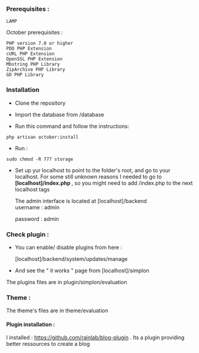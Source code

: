 ### Prerequisites : 

    LAMP
    
October prerequisites : 

    PHP version 7.0 or higher
    PDO PHP Extension
    cURL PHP Extension
    OpenSSL PHP Extension
    Mbstring PHP Library
    ZipArchive PHP Library
    GD PHP Library


### Installation

- Clone the repository 

- Import the database from /database

- Run this command and follow the instructions:

```shell
php artisan october:install
```
- Run : 
```shell
sudo chmod -R 777 storage
```
- Set up yur localhost to point to the folder's root, and go to your localhost. For some still unknown reasons I needed to go to <b> [localhost]/index.php </b>, so you might need to add /index.php to the next localhost tags
  
  The  admin interface is located at [localhost]/backend 
  <br>
  username : admin 
  <br>
  
  password : admin 
  
  
### Check plugin : 
  
  
- You can enable/ disable plugins from here :  

   [localhost]/backend/system/updates/manage
   
- And see the " it works " page from [localhost]/simplon

The plugins files are in plugin/simplon/evaluation

### Theme : 

The theme's files are in theme/evaluation

#### Plugin installation : 

I installed : https://github.com/rainlab/blog-plugin . 
Its a plugin providing better ressources to create a blog 

